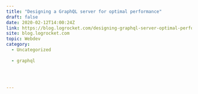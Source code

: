 ```yaml
---
title: "Designing a GraphQL server for optimal performance"
draft: false
date: 2020-02-12T14:00:24Z
link: https://blog.logrocket.com/designing-graphql-server-optimal-performance/?utm_medium=RSS&utm_source=hune
site: blog.logrocket.com
topic: Webdev
category:
  - Uncategorized
  
  - graphql
  
   
  

---
```

